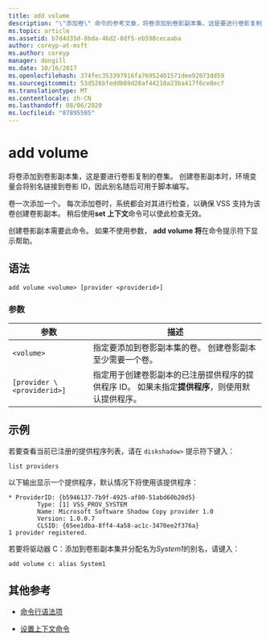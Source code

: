 ```yaml
---
title: add volume
description: "\"添加卷\" 命令的参考文章，将卷添加到卷影副本集，这是要进行卷影复制的卷集。"
ms.topic: article
ms.assetid: b7d4d35d-8bda-46d2-8df5-eb598cecaaba
author: coreyp-at-msft
ms.author: coreyp
manager: dongill
ms.date: 10/16/2017
ms.openlocfilehash: 374fec353397916fa76952401571dee92073dd59
ms.sourcegitcommit: 53d526bfeddb89d28af44210a23ba417f6ce0ecf
ms.translationtype: MT
ms.contentlocale: zh-CN
ms.lasthandoff: 08/06/2020
ms.locfileid: "87895595"
---
```

# <a name="add-volume"></a>add volume

将卷添加到卷影副本集，这是要进行卷影复制的卷集。 创建卷影副本时，环境变量会将别名链接到卷影 ID，因此别名随后可用于脚本编写。

卷一次添加一个。 每次添加卷时，系统都会对其进行检查，以确保 VSS 支持为该卷创建卷影副本。 稍后使用**set 上下文**命令可以使此检查无效。

创建卷影副本需要此命令。 如果不使用参数， **add volume 将**在命令提示符下显示帮助。

## <a name="syntax"></a>语法

```
add volume <volume> [provider <providerid>]
```

### <a name="parameters"></a>参数

| 参数 | 描述 |
| --------- | ----------- |
| `<volume>` | 指定要添加到卷影副本集的卷。 创建卷影副本至少需要一个卷。 |
| `[provider \<providerid>]` | 指定用于创建卷影副本的已注册提供程序的提供程序 ID。 如果未指定**提供程序**，则使用默认提供程序。 |

## <a name="examples"></a>示例

若要查看当前已注册的提供程序列表，请在 `diskshadow>` 提示符下键入：

```
list providers
```

以下输出显示一个提供程序，默认情况下将使用该提供程序：

```
* ProviderID: {b5946137-7b9f-4925-af80-51abd60b20d5}
        Type: [1] VSS_PROV_SYSTEM
        Name: Microsoft Software Shadow Copy provider 1.0
        Version: 1.0.0.7
        CLSID: {65ee1dba-8ff4-4a58-ac1c-3470ee2f376a}
1 provider registered.
```

若要将驱动器 C：添加到卷影副本集并分配名为*System1*的别名，请键入：

```
add volume c: alias System1
```

## <a name="additional-references"></a>其他参考

- [命令行语法项](command-line-syntax-key.md)

- [设置上下文命令](set-context.md)
